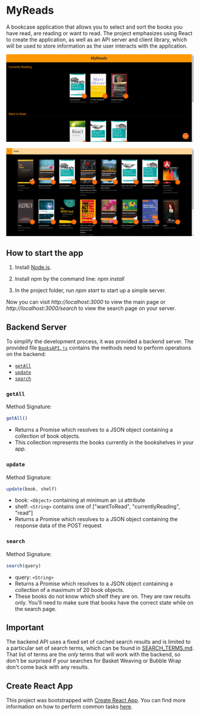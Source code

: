 # MyReads

A bookcase application that allows you to select and sort the books you have read, are reading or want to read.
The project emphasizes using React to create the application, as well as an API server and client library, which will be used to store information as the user interacts with the application.

![screenshot of the main page](img/screen1.png)

![screenshot of the search page](img/screen2.png)

## How to start the app

1. Install [Node.js](https://nodejs.org/en/).

2. Install npm by the command line: _npm install_

3. In the project folder, run _npm start_ to start up a simple server.

Now you can visit _http://localhost:3000_ to view the main page or _http://localhost:3000/search_ to view the search page on your server.

## Backend Server

To simplify the development process, it was provided a backend server. The provided file [`BooksAPI.js`](src/BooksAPI.js) contains the methods need to perform operations on the backend:

* [`getAll`](#getall)
* [`update`](#update)
* [`search`](#search)

### `getAll`

Method Signature:

```js
getAll()
```

* Returns a Promise which resolves to a JSON object containing a collection of book objects.
* This collection represents the books currently in the bookshelves in your app.

### `update`

Method Signature:

```js
update(book, shelf)
```

* book: `<Object>` containing at minimum an `id` attribute
* shelf: `<String>` contains one of ["wantToRead", "currentlyReading", "read"]  
* Returns a Promise which resolves to a JSON object containing the response data of the POST request

### `search`

Method Signature:

```js
search(query)
```

* query: `<String>`
* Returns a Promise which resolves to a JSON object containing a collection of a maximum of 20 book objects.
* These books do not know which shelf they are on. They are raw results only. You'll need to make sure that books have the correct state while on the search page.

## Important
The backend API uses a fixed set of cached search results and is limited to a particular set of search terms, which can be found in [SEARCH_TERMS.md](SEARCH_TERMS.md). That list of terms are the _only_ terms that will work with the backend, so don't be surprised if your searches for Basket Weaving or Bubble Wrap don't come back with any results.

## Create React App

This project was bootstrapped with [Create React App](https://github.com/facebookincubator/create-react-app). You can find more information on how to perform common tasks [here](https://github.com/facebookincubator/create-react-app/blob/master/packages/react-scripts/template/README.md).
